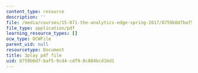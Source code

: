 ```yaml
---
content_type: resource
description: ''
file: /media/courses/15-071-the-analytics-edge-spring-2017/8759b0d7baf59cd4cdf90c884bcd1bd1_2Yl5IkDMoUU.pdf
file_type: application/pdf
learning_resource_types: []
ocw_type: OCWFile
parent_uid: null
resourcetype: Document
title: 3play pdf file
uid: 8759b0d7-baf5-9cd4-cdf9-0c884bcd1bd1
---
```


